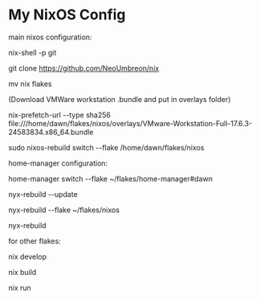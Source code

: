 # My NixOS Config

main nixos configuration:

nix-shell -p git

git clone https://github.com/NeoUmbreon/nix

mv nix flakes

(Download VMWare workstation .bundle and put in overlays folder)

nix-prefetch-url --type sha256 file:///home/dawn/flakes/nixos/overlays/VMware-Workstation-Full-17.6.3-24583834.x86_64.bundle

sudo nixos-rebuild switch --flake /home/dawn/flakes/nixos
<br/>

home-manager configuration:

home-manager switch --flake ~/flakes/home-manager#dawn

nyx-rebuild --update 

nyx-rebuild --flake ~/flakes/nixos

nyx-rebuild
<br/>

for other flakes:

nix develop

nix build

nix run
